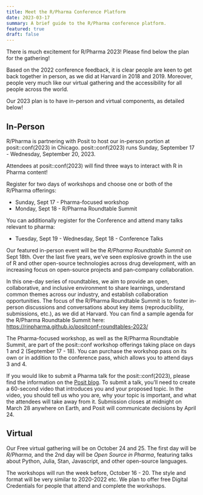 ```yaml
---
title: Meet the R/Pharma Conference Platform
date: 2023-03-17
summary: A brief guide to the R/Pharma conference platform.
featured: true
draft: false
---
```


There is much excitement for R/Pharma 2023! Please find below the plan for the gathering!

Based on the 2022 conference feedback, it is clear people are keen to get back together in person, as we did at Harvard in 2018 and 2019. Moreover, people very much like our virtual gathering and the accessibility for all people across the world.  

Our 2023 plan is to have in-person and virtual components, as detailed below!

## In-Person

R/Pharma is partnering with Posit to host our in-person portion at posit::conf(2023) in Chicago. posit::conf(2023) runs Sunday, September 17 - Wednesday, September 20, 2023.

Attendees at posit::conf(2023) will find three ways to interact with R in Pharma content!

Register for two days of workshops and choose one or both of the R/Pharma offerings:

-  Sunday, Sept 17 - Pharma-focused workshop
-  Monday, Sept 18 - R/Pharma Roundtable Summit

You can additionally register for the Conference and attend many talks relevant to pharma:

-  Tuesday, Sept 19 - Wednesday, Sept 18 - Conference Talks

Our featured in-person event will be the *R/Pharma Roundtable Summit* on Sept 18th. Over the last five years, we’ve seen explosive growth in the use of R and other open-source technologies across drug development, with an increasing focus on open-source projects and pan-company collaboration. 

In this one-day series of roundtables, we aim to provide an open, collaborative, and inclusive environment to share learnings, understand common themes across our industry, and establish collaboration opportunities. The focus of the R/Pharma Roundtable Summit is to foster in-person discussions and conversations about key items (reproducibility, submissions, etc.), as we did at Harvard. You can find a sample agenda for the R/Pharma Roundtable Summit here: https://rinpharma.github.io/positconf-roundtables-2023/

The Pharma-focused workshop, as well as the R/Pharma Roundtable Summit, are part of the posit::conf workshop offerings taking place on days 1 and 2 (September 17 - 18). You can purchase the workshop pass on its own or in addition to the conference pass, which allows you to attend days 3 and 4.

If you would like to submit a Pharma talk for the posit::conf(2023), please find the information on the [Posit blog](https://posit.co/blog/posit-conf-2023-registration-open/#contribute-to-conf). To submit a talk, you’ll need to create a 60-second video that introduces you and your proposed topic. In the video, you should tell us who you are, why your topic is important, and what the attendees will take away from it. Submission closes at midnight on March 28 anywhere on Earth, and Posit will communicate decisions by April 24.

## Virtual

Our Free virtual gathering will be on October 24 and 25. The first day will be *R/Pharma*, and the 2nd day will be *Open Source in Pharma*, featuring talks about Python, Julia, Stan, Javascript, and other open-source languages.

The workshops will run the week before, October 16 - 20. The style and format will be very similar to 2020-2022 etc. We plan to offer free Digital Credentials for people that attend and complete the workshops.

